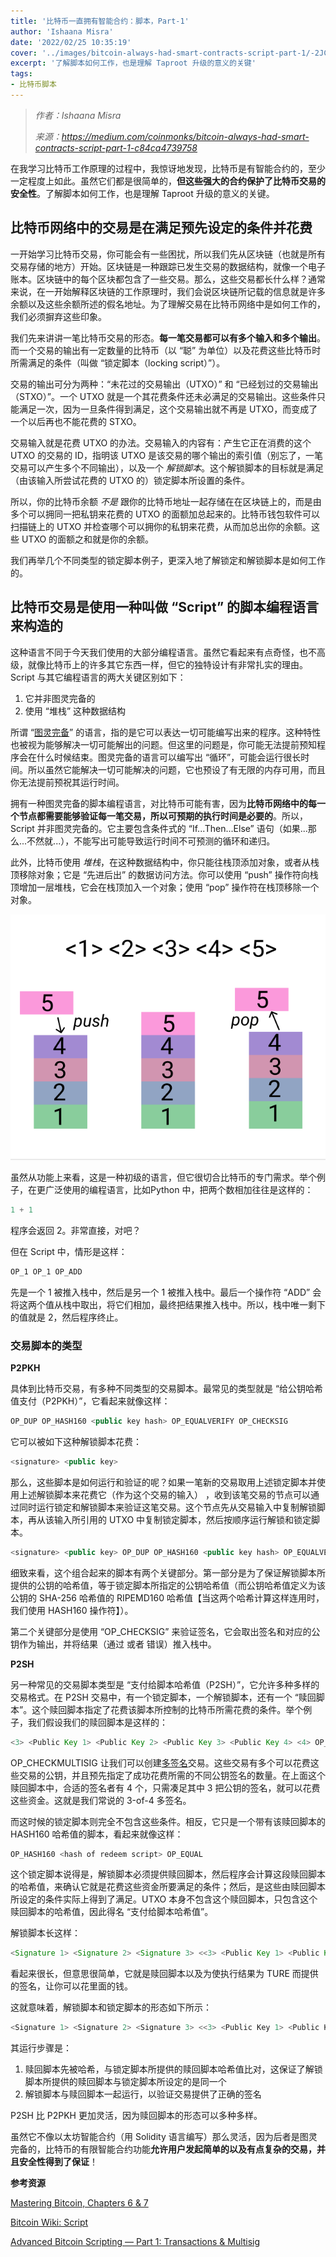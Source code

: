 ```yaml
---
title: '比特币一直拥有智能合约：脚本，Part-1'
author: 'Ishaana Misra'
date: '2022/02/25 10:35:19'
cover: '../images/bitcoin-always-had-smart-contracts-script-part-1/-2JCBVA.png'
excerpt: '了解脚本如何工作，也是理解 Taproot 升级的意义的关键'
tags:
- 比特币脚本
---
```



> *作者：Ishaana Misra*
> 
> *来源：<https://medium.com/coinmonks/bitcoin-always-had-smart-contracts-script-part-1-c84ca4739758>*



在我学习比特币工作原理的过程中，我惊讶地发现，比特币是有智能合约的，至少一定程度上如此。虽然它们都是很简单的，**但这些强大的合约保护了比特币交易的安全性**。了解脚本如何工作，也是理解 Taproot 升级的意义的关键。

## 比特币网络中的交易是在满足预先设定的条件并花费

一开始学习比特币交易，你可能会有一些困扰，所以我们先从区块链（也就是所有交易存储的地方）开始。区块链是一种跟踪已发生交易的数据结构，就像一个电子账本。区块链中的每个区块都包含了一些交易。那么，这些交易都长什么样？通常来说，在一开始解释区块链的工作原理时，我们会说区块链所记载的信息就是许多余额以及这些余额所述的假名地址。为了理解交易在比特币网络中是如何工作的，我们必须摒弃这些印象。

我们先来讲讲一笔比特币交易的形态。**每一笔交易都可以有多个输入和多个输出**。而一个交易的输出有一定数量的比特币（以 “聪” 为单位）以及花费这些比特币时所需满足的条件（叫做 “锁定脚本（locking script）”）。

交易的输出可分为两种：“未花过的交易输出（UTXO）” 和 “已经划过的交易输出（STXO）”。一个 UTXO 就是一个其花费条件还未必满足的交易输出。这些条件只能满足一次，因为一旦条件得到满足，这个交易输出就不再是 UTXO，而变成了一个以后再也不能花费的 STXO。

交易输入就是花费 UTXO 的办法。交易输入的内容有：产生它正在消费的这个 UTXO 的交易的 ID，指明该 UTXO 是该交易的哪个输出的索引值（别忘了，一笔交易可以产生多个不同输出），以及一个 *解锁脚本*。这个解锁脚本的目标就是满足（由该输入所尝试花费的 UTXO 的）锁定脚本所设置的条件。

所以，你的比特币余额 *不是* 跟你的比特币地址一起存储在在区块链上的，而是由多个可以拥同一把私钥来花费的 UTXO 的面额加总起来的。比特币钱包软件可以扫描链上的 UTXO 并检查哪个可以拥你的私钥来花费，从而加总出你的余额。这些 UTXO 的面额之和就是你的余额。

我们再举几个不同类型的锁定脚本例子，更深入地了解锁定和解锁脚本是如何工作的。

## 比特币交易是使用一种叫做 “Script” 的脚本编程语言来构造的

这种语言不同于今天我们使用的大部分编程语言。虽然它看起来有点奇怪，也不高级，就像比特币上的许多其它东西一样，但它的独特设计有非常扎实的理由。Script 与其它编程语言的两大关键区别如下：

1. 它并非图灵完备的
2. 使用 “堆栈” 这种数据结构

所谓 “[图灵完备](https://en.wikipedia.org/wiki/Turing_completeness)” 的语言，指的是它可以表达一切可能编写出来的程序。这种特性也被视为能够解决一切可能解出的问题。但这里的问题是，你可能无法提前预知程序会在什么时候结束。图灵完备的语言可以编写出 “循环”，可能会运行很长时间。所以虽然它能解决一切可能解决的问题，它也预设了有无限的内存可用，而且你无法提前预祝其运行时间。

拥有一种图灵完备的脚本编程语言，对比特币可能有害，因为**比特币网络中的每一个节点都需要能够验证每一笔交易，所以可预期的执行时间是必要的**。所以，Script 并非图灵完备的。它主要包含条件式的 “If...Then...Else” 语句（如果...那么...不然就...），不能写出可能导致运行时间不可预测的循环和递归。

此外，比特币使用 *堆栈*，在这种数据结构中，你只能往栈顶添加对象，或者从栈顶移除对象；它是 “先进后出” 的数据访问方法。你可以使用 “push” 操作符向栈顶增加一层堆栈，它会在栈顶加入一个对象；使用 “pop” 操作符在栈顶移除一个对象。

![img](../images/bitcoin-always-had-smart-contracts-script-part-1/-2JCBVA.png)

虽然从功能上来看，这是一种初级的语言，但它很切合比特币的专门需求。举个例子，在更广泛使用的编程语言，比如Python 中，把两个数相加往往是这样的：

```python
1 + 1
```

程序会返回 2。非常直接，对吧？

但在 Script 中，情形是这样：

```javascript
OP_1 OP_1 OP_ADD
```

先是一个 1  被推入栈中，然后是另一个 1 被推入栈中。最后一个操作符 “ADD” 会将这两个值从栈中取出，将它们相加，最终把结果推入栈中。所以，栈中唯一剩下的值就是 2，然后程序终止。

### 交易脚本的类型

**P2PKH**

具体到比特币交易，有多种不同类型的交易脚本。最常见的类型就是 “给公钥哈希值支付（P2PKH）”，它看起来就像这样：

```typescript
OP_DUP OP_HASH160 <public key hash> OP_EQUALVERIFY OP_CHECKSIG
```

它可以被如下这种解锁脚本花费：

```typescript
<signature> <public key>
```

那么，这些脚本是如何运行和验证的呢？如果一笔新的交易取用上述锁定脚本并使用上述解锁脚本来花费它（作为这个交易的输入） ，收到该笔交易的节点可以通过同时运行锁定和解锁脚本来验证这笔交易。这个节点先从交易输入中复制解锁脚本，再从该输入所引用的 UTXO 中复制锁定脚本，然后按顺序运行解锁和锁定脚本。

```typescript
<signature> <public key> OP_DUP OP_HASH160 <public key hash> OP_EQUALVERIFY OP_CHECKSIG
```

细致来看，这个组合起来的脚本有两个关键部分。第一部分是为了保证解锁脚本所提供的公钥的哈希值，等于锁定脚本所指定的公钥哈希值（而公钥哈希值定义为该公钥的 SHA-256 哈希值的 RIPEMD160 哈希值【当这两个哈希计算这样连用时，我们使用 HASH160 操作符】）。

第二个关键部分是使用 “OP_CHECKSIG” 来验证签名，它会取出签名和对应的公钥作为输出，并将结果（通过 或者 错误）推入栈中。

**P2SH**

另一种常见的交易脚本类型是 “支付给脚本哈希值（P2SH）”，它允许多种多样的交易格式。在 P2SH 交易中，有一个锁定脚本，一个解锁脚本，还有一个 “赎回脚本”。这个赎回脚本指定了花费该脚本所控制的比特币所需花费的条件。举个例子，我们假设我们的赎回脚本是这样的：

```java
<3> <Public Key 1> <Public Key 2> <Public Key 3> <Public Key 4> <4> OP_CHECKMULTISIG
```

OP_CHECKMULTISIG 让我们可以创建[多签名](https://en.bitcoin.it/wiki/Multi-signature)交易。这些交易有多个可以花费这些交易的公钥，并且预先指定了成功花费所需的不同公钥签名的数量。在上面这个赎回脚本中，合适的签名者有 4 个，只需凑足其中 3 把公钥的签名，就可以花费这些资金。这就是我们常说的 3-of-4 多签名。

而这时候的锁定脚本则完全不包含这些条件。相反，它只是一个带有该赎回脚本的 HASH160 哈希值的脚本，看起来就像这样：

```java
OP_HASH160 <hash of redeem script> OP_EQUAL
```

这个锁定脚本说得是，解锁脚本必须提供赎回脚本，然后程序会计算这段赎回脚本的哈希值，来确认它就是花费这些资金所要满足的条件；然后，是这些由赎回脚本所设定的条件实际上得到了满足。UTXO 本身不包含这个赎回脚本，只包含这个赎回脚本的哈希值，因此得名 “支付给脚本哈希值”。

解锁脚本长这样：

```java
<Signature 1> <Signature 2> <Signature 3> <<3> <Public Key 1> <Public Key 2> <Public Key 3> <Public Key 4> <4> OP_CHECKMULTISIG>
```

看起来很长，但意思很简单，它就是赎回脚本以及为使执行结果为 TURE 而提供的签名，让你可以花里面的钱。

这就意味着，解锁脚本和锁定脚本的形态如下所示：

```typescript
<Signature 1> <Signature 2> <Signature 3> <<3> <Public Key 1> <Public Key 2> <Public Key 3> <Public Key 4> <4> OP_CHECKMULTISIG> OP_HASH160 <hash of redeem script> OP_EQUAL
```

其运行步骤是：

1. 赎回脚本先被哈希，与锁定脚本所提供的赎回脚本哈希值比对，这保证了解锁脚本所提供的赎回脚本与锁定脚本所设定的是同一个
2. 解锁脚本与赎回脚本一起运行，以验证交易提供了正确的签名

P2SH 比 P2PKH 更加灵活，因为赎回脚本的形态可以多种多样。

虽然它不像以太坊智能合约（用 Solidity 语言编写）那么灵活，因为后者是图灵完备的，比特币的有限智能合约功能**允许用户发起简单的以及有点复杂的交易，并且安全性得到了保证**！

**参考资源**

[Mastering Bitcoin, Chapters 6 & 7](https://github.com/bitcoinbook/bitcoinbook)

[Bitcoin Wiki: Script](https://en.bitcoin.it/wiki/Script)

[Advanced Bitcoin Scripting — Part 1: Transactions & Multisig](https://www.youtube.com/watch?v=8FeAXjkmDcQ&t=30s)